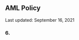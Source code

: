 ## AML Policy

<Version>Last updated: September 16, 2021</Version>




### 6. 
<!--stackedit_data:
eyJoaXN0b3J5IjpbLTkzNTQ2MTkyOCwtMTI0MjY3NDE5NCwtMz
M1MTMzODA1XX0=
-->